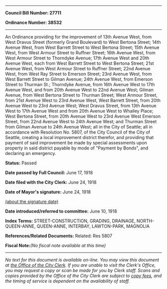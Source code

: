 

********

**Council Bill Number: 27711**
   
**Ordinance Number: 38532**
********

 An Ordinance providing for the improvement of 13th Avenue West, from West Dravus Street (formerly Grand Boulevard) to West Bertona Street; 14th Avenue West, from West Barrett Street to West Bertona Street; 15th Avenue West, from West Armour Street to Ruffner Street; 16th Avenue West, from West Armour Street to Thorndyke Avenue; 17th Avenue West and 20th Avenue West, each from West Barrett Street to West Bertona Street; 21st Avenue West, from West Armour Street to Ruffner Street; 22nd Avenue West, from West Ray Street to Emerson Street; 23rd Avenue West, from West Barrett Street to Gilman Avenue; 24th Avenue West, from Emerson Street to Thurman St.; Thorndyke Avenue, from 16th Avenue West to 17th Avenue West, and from 20th Avenue West to 22nd Avenue West; Gilman Avenue, from West Bertona Street to Thurman Street; West Armour Street, from 21st Avenue West to 23rd Avenue West, West Barrett Street, from 20th Avenue West to 23rd Avenue West; West Dravus Street, from 13th Avenue West to 17th Avenue West and from 20th Avenue West to Whalley Place; West Bertona Street, from 20th Avenue West to 23rd Avenue West Emerson Street, from 22nd Avenue West to 24th Avenue West; and Thurman Street from Gilman Avenue to 24th Avenue West; all in the City of Seattle; all in accordance with Resolution No. 5807, of the City Council of the City of Seattle, creating a local improvement district therefor, and providing that payment of said improvement be made by special assessments upon property in said district payable by mode of "Payment by Bonds", and declaring an emergency.

**Status:** Passed
   
**Date passed by Full Council:** June 17, 1918
   
**Date filed with the City Clerk:** June 24, 1918
   
**Date of Mayor's signature:** June 24, 1918
   
[(about the signature date)](/~public/approvaldate.htm)
   
   
   
**Date introduced/referred to committee:** June 10, 1918
   
   
**Index Terms:** STREET-CONSTRUCTION, GRADING, DRAINAGE, NORTH-QUEEN-ANNE, QUEEN-ANNE, INTERBAY, LAWTON-PARK, MAGNOLIA

**References/Related Documents:** Related: Res 5807

**Fiscal Note:**_(No fiscal note available at this time)_
********

_No text for this document is available on-line. You may view this document at [the Office of the City Clerk](http://www.seattle.gov/leg/clerk/contactUs.htm). If you are unable to visit the Clerk's Office, you may request a copy or scan be made for you by Clerk staff. Scans and copies provided by the Office of the City Clerk are subject to [copy fees](http://clerk.seattle.gov/~public/clerkfees.htm), and the timing of service is dependent on the availability of staff._

